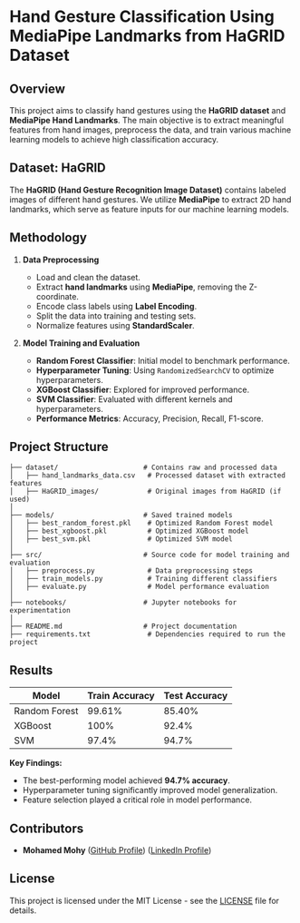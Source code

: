 # Hand Gesture Classification Using MediaPipe Landmarks from HaGRID Dataset

## Overview
This project aims to classify hand gestures using the **HaGRID dataset** and **MediaPipe Hand Landmarks**. The main objective is to extract meaningful features from hand images, preprocess the data, and train various machine learning models to achieve high classification accuracy.

## Dataset: HaGRID
The **HaGRID (Hand Gesture Recognition Image Dataset)** contains labeled images of different hand gestures. We utilize **MediaPipe** to extract 2D hand landmarks, which serve as feature inputs for our machine learning models.

## Methodology
1. **Data Preprocessing**
   - Load and clean the dataset.
   - Extract **hand landmarks** using **MediaPipe**, removing the Z-coordinate.
   - Encode class labels using **Label Encoding**.
   - Split the data into training and testing sets.
   - Normalize features using **StandardScaler**.

2. **Model Training and Evaluation**
   - **Random Forest Classifier**: Initial model to benchmark performance.
   - **Hyperparameter Tuning**: Using `RandomizedSearchCV` to optimize hyperparameters.
   - **XGBoost Classifier**: Explored for improved performance.
   - **SVM Classifier**: Evaluated with different kernels and hyperparameters.
   - **Performance Metrics**: Accuracy, Precision, Recall, F1-score.

## Project Structure
```
├── dataset/                     # Contains raw and processed data
│   ├── hand_landmarks_data.csv   # Processed dataset with extracted features
│   ├── HaGRID_images/            # Original images from HaGRID (if used)
│
├── models/                      # Saved trained models
│   ├── best_random_forest.pkl    # Optimized Random Forest model
│   ├── best_xgboost.pkl          # Optimized XGBoost model
│   ├── best_svm.pkl              # Optimized SVM model
│
├── src/                         # Source code for model training and evaluation
│   ├── preprocess.py             # Data preprocessing steps
│   ├── train_models.py           # Training different classifiers
│   ├── evaluate.py               # Model performance evaluation
│
├── notebooks/                   # Jupyter notebooks for experimentation
│
├── README.md                    # Project documentation
├── requirements.txt              # Dependencies required to run the project
```

## Results
| Model                | Train Accuracy | Test Accuracy |
|----------------------|---------------|--------------|
| Random Forest       | 99.61%        | 85.40%       |
| XGBoost            | 100%        | 92.4%       |
| SVM                | 97.4%        | 94.7%       |

**Key Findings:**
- The best-performing model achieved **94.7% accuracy**.
- Hyperparameter tuning significantly improved model generalization.
- Feature selection played a critical role in model performance.


## Contributors
- **Mohamed Mohy** ([GitHub Profile](https://github.com/iDourgham))
                   ([LinkedIn Profile](https://www.linkedin.com/in/eng-m-mohy/))

## License
This project is licensed under the MIT License - see the [LICENSE](LICENSE) file for details.

